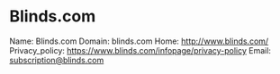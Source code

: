 
# Blinds.com

Name: Blinds.com
Domain: blinds.com
Home: http://www.blinds.com/
Privacy_policy: https://www.blinds.com/infopage/privacy-policy
Email: subscription@blinds.com
